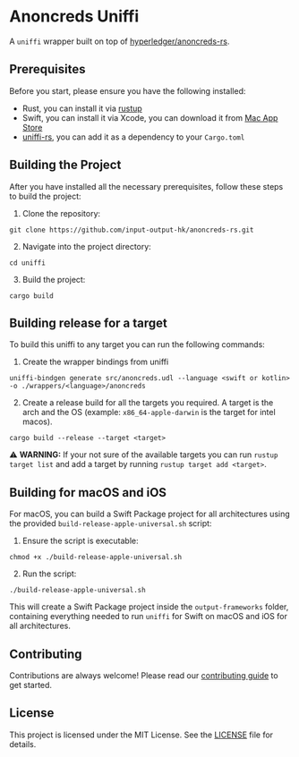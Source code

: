 # Anoncreds Uniffi

A `uniffi` wrapper built on top of [hyperledger/anoncreds-rs](https://github.com/hyperledger/anoncreds-rs).

## Prerequisites

Before you start, please ensure you have the following installed:

- Rust, you can install it via [rustup](https://rustup.rs/)
- Swift, you can install it via Xcode, you can download it from [Mac App Store](https://apps.apple.com/us/app/xcode/id497799835)
- [uniffi-rs](https://github.com/mozilla/uniffi-rs), you can add it as a dependency to your `Cargo.toml`

## Building the Project

After you have installed all the necessary prerequisites, follow these steps to build the project:

1. Clone the repository:

`git clone https://github.com/input-output-hk/anoncreds-rs.git`

2. Navigate into the project directory:

`cd uniffi`

3. Build the project:

`cargo build`

## Building release for a target

To build this uniffi to any target you can run the following commands:

1. Create the wrapper bindings from uniffi

`uniffi-bindgen generate src/anoncreds.udl --language <swift or kotlin> -o ./wrappers/<language>/anoncreds`

2. Create a release build for all the targets you required. A target is the arch and the OS (example: `x86_64-apple-darwin` is the target for intel macos).

`cargo build --release --target <target>`

⚠️ **WARNING:** If your not sure of the available targets you can run `rustup target list` and add a target by running `rustup target add <target>`.

## Building for macOS and iOS

For macOS, you can build a Swift Package project for all architectures using the provided `build-release-apple-universal.sh` script:

1. Ensure the script is executable:

`chmod +x ./build-release-apple-universal.sh`

2. Run the script:

`./build-release-apple-universal.sh`

This will create a Swift Package project inside the `output-frameworks` folder, containing everything needed to run `uniffi` for Swift on macOS and iOS for all architectures.

## Contributing

Contributions are always welcome! Please read our [contributing guide](CONTRIBUTING.md) to get started.

## License

This project is licensed under the MIT License. See the [LICENSE](LICENSE) file for details.